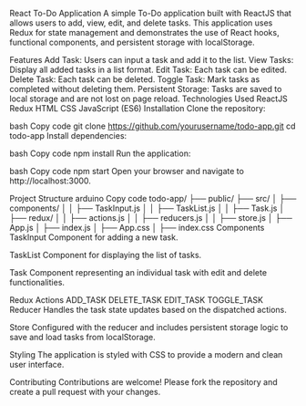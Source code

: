 React To-Do Application
A simple To-Do application built with ReactJS that allows users to add, view, edit, and delete tasks. This application uses Redux for state management and demonstrates the use of React hooks, functional components, and persistent storage with localStorage.

Features
Add Task: Users can input a task and add it to the list.
View Tasks: Display all added tasks in a list format.
Edit Task: Each task can be edited.
Delete Task: Each task can be deleted.
Toggle Task: Mark tasks as completed without deleting them.
Persistent Storage: Tasks are saved to local storage and are not lost on page reload.
Technologies Used
ReactJS
Redux
HTML
CSS
JavaScript (ES6)
Installation
Clone the repository:

bash
Copy code
git clone https://github.com/yourusername/todo-app.git
cd todo-app
Install dependencies:

bash
Copy code
npm install
Run the application:

bash
Copy code
npm start
Open your browser and navigate to http://localhost:3000.

Project Structure
arduino
Copy code
todo-app/
├── public/
├── src/
│   ├── components/
│   │   ├── TaskInput.js
│   │   ├── TaskList.js
│   │   ├── Task.js
│   ├── redux/
│   │   ├── actions.js
│   │   ├── reducers.js
│   │   ├── store.js
│   ├── App.js
│   ├── index.js
│   ├── App.css
│   ├── index.css
Components
TaskInput
Component for adding a new task.

TaskList
Component for displaying the list of tasks.

Task
Component representing an individual task with edit and delete functionalities.

Redux
Actions
ADD_TASK
DELETE_TASK
EDIT_TASK
TOGGLE_TASK
Reducer
Handles the task state updates based on the dispatched actions.

Store
Configured with the reducer and includes persistent storage logic to save and load tasks from localStorage.

Styling
The application is styled with CSS to provide a modern and clean user interface.

Contributing
Contributions are welcome! Please fork the repository and create a pull request with your changes.
